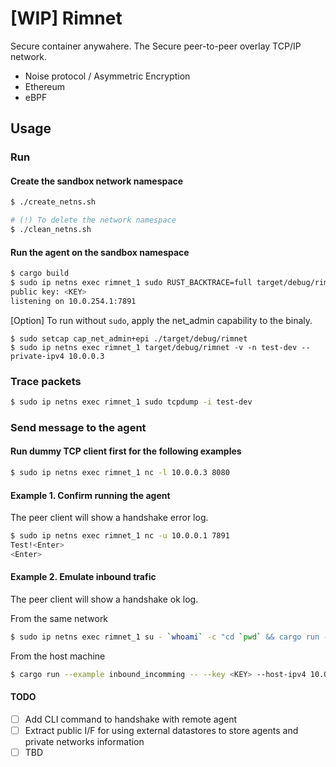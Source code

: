 # [**WIP**] Rimnet

Secure container anywahere.
The Secure peer-to-peer overlay TCP/IP network.

- Noise protocol / Asymmetric Encryption
- Ethereum
- eBPF

## Usage

### Run

#### Create the sandbox network namespace
```sh
$ ./create_netns.sh

# (!) To delete the network namespace
$ ./clean_netns.sh
```

#### Run the agent on the sandbox namespace
```sh
$ cargo build
$ sudo ip netns exec rimnet_1 sudo RUST_BACKTRACE=full target/debug/rimnet -v -n test-dev --private-ipv4 10.0.0.3
public key: <KEY>
listening on 10.0.254.1:7891
```

[Option] To run without `sudo`, apply the net_admin capability to the binaly.
```
$ sudo setcap cap_net_admin+epi ./target/debug/rimnet
$ sudo ip netns exec rimnet_1 target/debug/rimnet -v -n test-dev --private-ipv4 10.0.0.3
```

### Trace packets
```sh
$ sudo ip netns exec rimnet_1 sudo tcpdump -i test-dev
```

### Send message to the agent

#### Run dummy TCP client first for the following examples

```sh
$ sudo ip netns exec rimnet_1 nc -l 10.0.0.3 8080
```

#### Example 1. Confirm running the agent
The peer client will show a handshake error log.

```sh
$ sudo ip netns exec rimnet_1 nc -u 10.0.0.1 7891
Test!<Enter>
<Enter>
```

#### Example 2. Emulate inbound trafic
The peer client will show a handshake ok log.

From the same network
```sh
$ sudo ip netns exec rimnet_1 su - `whoami` -c "cd `pwd` && cargo run --example inbound_incomming -- --key <KEY> -p 7891"
```

From the host machine
```sh
$ cargo run --example inbound_incomming -- --key <KEY> --host-ipv4 10.0.254.254 -p 7891
```


#### TODO
- [ ] Add CLI command to handshake with remote agent
- [ ] Extract public I/F for using external datastores to store agents and private networks information
- [ ] TBD
